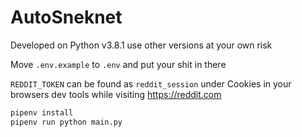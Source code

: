 # AutoSneknet

Developed on Python v3.8.1 use other versions at your own risk

Move `.env.example` to `.env` and put your shit in there

`REDDIT_TOKEN` can be found as `reddit_session` under Cookies in your browsers dev tools while visiting https://reddit.com

```bash
pipenv install
pipenv run python main.py
```

